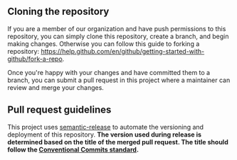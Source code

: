 ## Cloning the repository

If you are a member of our organization and have push permissions to this repository, you can simply clone this repository, create a branch, and begin making changes. Otherwise you can follow this guide to forking a repository: https://help.github.com/en/github/getting-started-with-github/fork-a-repo.

Once you're happy with your changes and have committed them to a branch, you can submit a pull request in this project where a maintainer can review and merge your changes.

## Pull request guidelines

This project uses [semantic-release](https://github.com/semantic-release/semantic-release) to automate the versioning and deployment of this repository. **The version used during release is determined based on the title of the merged pull request. The title should follow the [Conventional Commits standard](https://www.conventionalcommits.org/).**